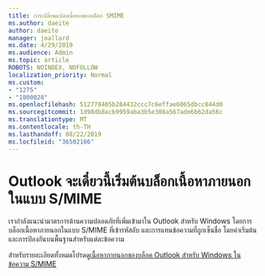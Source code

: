 ```yaml
---
title: การเปลี่ยนแปลงเนื้อหาของบล็อก SMIME
ms.author: daeite
author: daeite
manager: joallard
ms.date: 4/29/2019
ms.audience: Admin
ms.topic: article
ROBOTS: NOINDEX, NOFOLLOW
localization_priority: Normal
ms.custom:
- "1275"
- "1800028"
ms.openlocfilehash: 512778405b284432ccc7c6effae6065dbcc844d0
ms.sourcegitcommit: 1d98db8acb9959aba3b5e308a567ade6b62da56c
ms.translationtype: MT
ms.contentlocale: th-TH
ms.lasthandoff: 08/22/2019
ms.locfileid: "36502106"
---
```

# <a name="outlook-will-now-default-block-external-content-in-smime"></a>Outlook จะเดี๋ยวนี้เริ่มต้นบล็อกเนื้อหาภายนอกในแบบ S/MIME

เรากำลังแนะนำมาตรการด้านความปลอดภัยที่เพิ่มเข้ามาใน Outlook สำหรับ Windows โดยการบล็อกเนื้อหาภายนอกในแบบ S/MIME ที่เข้ารหัสลับ และการแทนข้อความที่ถูกเซ็นชื่อ โดยค่าเริ่มต้นและการป้องกันบนพื้นฐานสำหรับแต่ละข้อความ

สำหรับรายละเอียดทั้งหมดโปรดดู[เนื้อหาภายนอกของบล็อค Outlook สำหรับ Windows ในข้อความ S/MIME](https://support.office.com/article/2d3a4af1-fe41-475f-a888-fc7b997d112e)
